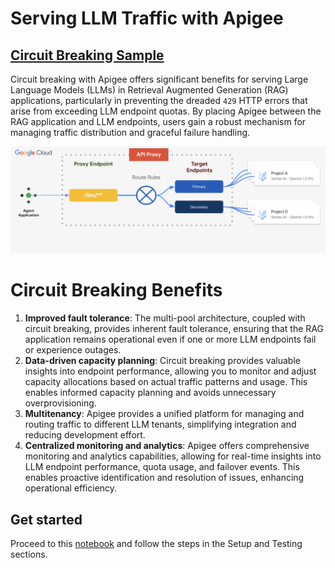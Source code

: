 # **Serving LLM Traffic with Apigee**

## [Circuit Breaking Sample](llm_circuit_breaking.ipynb)

Circuit breaking with Apigee offers significant benefits for serving Large Language Models (LLMs) in Retrieval Augmented Generation (RAG) applications, particularly in preventing the dreaded `429` HTTP errors that arise from exceeding LLM endpoint quotas. By placing Apigee between the RAG application and LLM endpoints, users gain a robust mechanism for managing traffic distribution and graceful failure handling.

[![architecture](./images/llm-circuit-breaking.png)](llm_circuit_breaking.ipynb)

# Circuit Breaking Benefits

1. **Improved fault tolerance**: The multi-pool architecture, coupled with circuit breaking, provides inherent fault tolerance, ensuring that the RAG application remains operational even if one or more LLM endpoints fail or experience outages.
2. **Data-driven capacity planning**: Circuit breaking provides valuable insights into endpoint performance, allowing you to monitor and adjust capacity allocations based on actual traffic patterns and usage. This enables informed capacity planning and avoids unnecessary overprovisioning.
3. **Multitenancy**: Apigee provides a unified platform for managing and routing traffic to different LLM tenants, simplifying integration and reducing development effort.
4. **Centralized monitoring and analytics**: Apigee offers comprehensive monitoring and analytics capabilities, allowing for real-time insights into LLM endpoint performance, quota usage, and failover events. This enables proactive identification and resolution of issues, enhancing operational efficiency.

## Get started

Proceed to this [notebook](llm_circuit_breaking.ipynb) and follow the steps in the Setup and Testing sections.